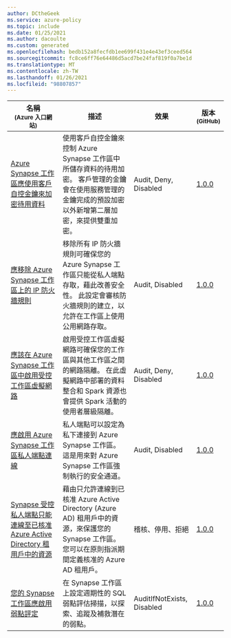 ```yaml
---
author: DCtheGeek
ms.service: azure-policy
ms.topic: include
ms.date: 01/25/2021
ms.author: dacoulte
ms.custom: generated
ms.openlocfilehash: bedb152a8fecfdb1ee699f431e4e43ef3ceed564
ms.sourcegitcommit: fc8ce6ff76e64486d5acd7be24faf819f0a7be1d
ms.translationtype: MT
ms.contentlocale: zh-TW
ms.lasthandoff: 01/26/2021
ms.locfileid: "98807857"
---
```

|名稱<br /><sub>(Azure 入口網站)</sub> |描述 |效果 |版本<br /><sub>(GitHub)</sub> |
|---|---|---|---|
|[Azure Synapse 工作區應使用客戶自控金鑰來加密待用資料](https://portal.azure.com/#blade/Microsoft_Azure_Policy/PolicyDetailBlade/definitionId/%2Fproviders%2FMicrosoft.Authorization%2FpolicyDefinitions%2Ff7d52b2d-e161-4dfa-a82b-55e564167385) |使用客戶自控金鑰來控制 Azure Synapse 工作區中所儲存資料的待用加密。 客戶管理的金鑰會在使用服務管理的金鑰完成的預設加密以外新增第二層加密，來提供雙重加密。 |Audit, Deny, Disabled |[1.0.0](https://github.com/Azure/azure-policy/blob/master/built-in-policies/policyDefinitions/Synapse/SynapseWorkspaceCMK_Audit.json) |
|[應移除 Azure Synapse 工作區上的 IP 防火牆規則](https://portal.azure.com/#blade/Microsoft_Azure_Policy/PolicyDetailBlade/definitionId/%2Fproviders%2FMicrosoft.Authorization%2FpolicyDefinitions%2F56fd377d-098c-4f02-8406-81eb055902b8) |移除所有 IP 防火牆規則可確保您的 Azure Synapse 工作區只能從私人端點存取，藉此改善安全性。 此設定會審核防火牆規則的建立，以允許在工作區上使用公用網路存取。 |Audit, Disabled |[1.0.0](https://github.com/Azure/azure-policy/blob/master/built-in-policies/policyDefinitions/Synapse/SynapseWorkspaceFirewallRules_Audit.json) |
|[應該在 Azure Synapse 工作區中啟用受控工作區虛擬網路](https://portal.azure.com/#blade/Microsoft_Azure_Policy/PolicyDetailBlade/definitionId/%2Fproviders%2FMicrosoft.Authorization%2FpolicyDefinitions%2F2d9dbfa3-927b-4cf0-9d0f-08747f971650) |啟用受控工作區虛擬網路可確保您的工作區與其他工作區之間的網路隔離。 在此虛擬網路中部署的資料整合和 Spark 資源也會提供 Spark 活動的使用者層級隔離。 |Audit, Deny, Disabled |[1.0.0](https://github.com/Azure/azure-policy/blob/master/built-in-policies/policyDefinitions/Synapse/SynapseWorkspaceManagedVnet_Audit.json) |
|[應啟用 Azure Synapse 工作區私人端點連線](https://portal.azure.com/#blade/Microsoft_Azure_Policy/PolicyDetailBlade/definitionId/%2Fproviders%2FMicrosoft.Authorization%2FpolicyDefinitions%2F72d11df1-dd8a-41f7-8925-b05b960ebafc) |私人端點可以設定為私下連接到 Azure Synapse 工作區。 這是用來對 Azure Synapse 工作區強制執行的安全通道。 |Audit, Disabled |[1.0.0](https://github.com/Azure/azure-policy/blob/master/built-in-policies/policyDefinitions/Synapse/SynapseWorkspaceUsePrivateLinks_Audit.json) |
|[Synapse 受控私人端點只能連線至已核准 Azure Active Directory 租用戶中的資源](https://portal.azure.com/#blade/Microsoft_Azure_Policy/PolicyDetailBlade/definitionId/%2Fproviders%2FMicrosoft.Authorization%2FpolicyDefinitions%2F3a003702-13d2-4679-941b-937e58c443f0) |藉由只允許連線到已核准 Azure Active Directory (Azure AD) 租用戶中的資源，來保護您的 Synapse 工作區。 您可以在原則指派期間定義核准的 Azure AD 租用戶。 |稽核、停用、拒絕 |[1.0.0](https://github.com/Azure/azure-policy/blob/master/built-in-policies/policyDefinitions/Synapse/Workspace_DataExfiltrationPrevention_Deny.json) |
|[您的 Synapse 工作區應啟用弱點評定](https://portal.azure.com/#blade/Microsoft_Azure_Policy/PolicyDetailBlade/definitionId/%2Fproviders%2FMicrosoft.Authorization%2FpolicyDefinitions%2F0049a6b3-a662-4f3e-8635-39cf44ace45a) |在 Synapse 工作區上設定週期性的 SQL 弱點評估掃描，以探索、追蹤及補救潛在的弱點。 |AuditIfNotExists, Disabled |[1.0.0](https://github.com/Azure/azure-policy/blob/master/built-in-policies/policyDefinitions/Synapse/ASC_SQLVulnerabilityAssessmentOnSynapse_Audit.json) |
